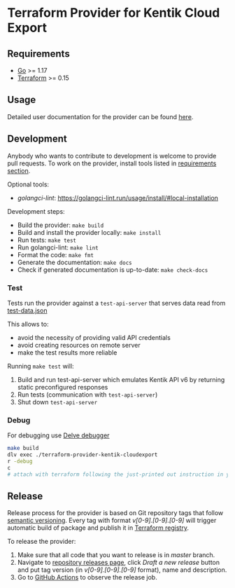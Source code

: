 # Terraform Provider for Kentik Cloud Export

## Requirements

- [Go](https://golang.org/doc/install) >= 1.17
- [Terraform](https://www.terraform.io/downloads.html) >= 0.15

## Usage

Detailed user documentation for the provider can be found [here](hhttps://registry.terraform.io/providers/kentik/kentik-cloudexport/latest/docs).

## Development

Anybody who wants to contribute to development is welcome to provide pull requests. To work on the provider, install tools listed in [requirements section](#requirements).

Optional tools:
- _golangci-lint_: <https://golangci-lint.run/usage/install/#local-installation>

Development steps:
- Build the provider: `make build`
- Build and install the provider locally: `make install`
- Run tests: `make test`
- Run golangci-lint: `make lint`
- Format the code: `make fmt`
- Generate the documentation: `make docs`
- Check if generated documentation is up-to-date: `make check-docs`

### Test

Tests run the provider against a `test-api-server` that serves data read from [test-data.json](internal/provider/test-data.json)

This allows to:
- avoid the necessity of providing valid API credentials
- avoid creating resources on remote server
- make the test results more reliable

Running `make test` will:
1. Build and run test-api-server which emulates Kentik API v6 by returning static preconfigured responses
2. Run tests (communication with `test-api-server`)
3. Shut down `test-api-server`

### Debug

For debugging use [Delve debugger](https://github.com/go-delve/delve)

```bash
make build
dlv exec ./terraform-provider-kentik-cloudexport
r -debug
c
# attach with terraform following the just-printed out instruction in your terminal
```

## Release

Release process for the provider is based on Git repository tags that follow [semantic versioning](https://semver.org/). Every tag with format _v\[0-9].\[0-9].\[0-9]_ will trigger automatic build of package and publish it in [Terraform registry](https://registry.terraform.io/providers/kentik/kentik-cloudexport).

To release the provider:
1. Make sure that all code that you want to release is in _master_ branch.
2. Navigate to [repository releases page](https://github.com/kentik/terraform-provider-kentik-cloudexport/releases), click _Draft a new release_ button and put tag version (in _v\[0-9].\[0-9].\[0-9]_ format), name and description.
3. Go to [GitHub Actions](https://github.com/kentik/terraform-provider-kentik-cloudexport/actions) to observe the release job.
